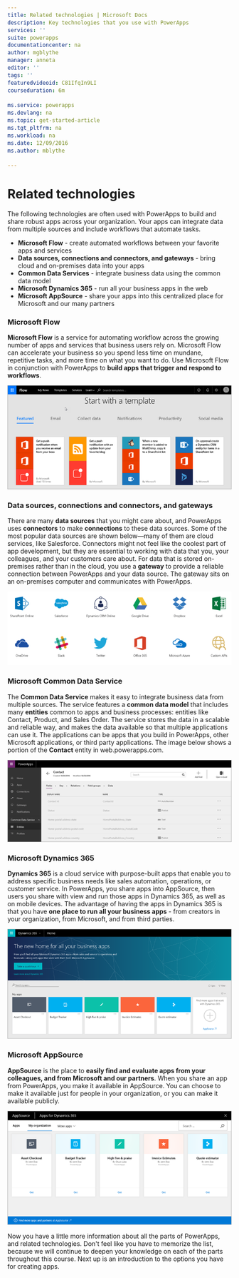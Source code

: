 ```yaml
---
title: Related technologies | Microsoft Docs
description: Key technologies that you use with PowerApps
services: ''
suite: powerapps
documentationcenter: na
author: mgblythe
manager: anneta
editor: ''
tags: ''
featuredvideoid: C81IfqIn9LI
courseduration: 6m

ms.service: powerapps
ms.devlang: na
ms.topic: get-started-article
ms.tgt_pltfrm: na
ms.workload: na
ms.date: 12/09/2016
ms.author: mblythe

---
```

# Related technologies
The following technologies are often used with PowerApps to build and share robust apps across your organization. Your apps can integrate data from multiple sources and include workflows that automate tasks. 

* **Microsoft Flow** - create automated workflows between your favorite apps and services
* **Data sources, connections and connectors, and gateways** - bring cloud and on-premises data into your apps
* **Common Data Services** - integrate business data using the common data model
* **Microsoft Dynamics 365** - run all your business apps in the web
* **Microsoft AppSource** - share your apps into this centralized place for Microsoft and our many partners

### Microsoft Flow
**Microsoft Flow** is a service for automating workflow across the growing number of apps and services that business users rely on. Microsoft Flow can accelerate your business so you spend less time on mundane, repetitive tasks, and more time on what you want to do. Use Microsoft Flow in conjunction with PowerApps to **build apps that trigger and respond to workflows**.

![Microsoft Flow](./media/learning-powerapps-parts/powerapps-flow.png)

### Data sources, connections and connectors, and gateways
There are many **data sources** that you might care about, and PowerApps uses **connectors** to make **connections** to these data sources. Some of the most popular data sources are shown below—many of them are cloud services, like Salesforce. Connectors might not feel like the coolest part of app development, but they are essential to working with data that you, your colleagues, and your customers care about. For data that is stored on-premises rather than in the cloud, you use a **gateway** to provide a reliable connection between PowerApps and your data source. The gateway sits on an on-premises computer and communicates with PowerApps.

![PowerApps data sources and connectors](./media/learning-powerapps-parts/powerapps-data.png)

### Microsoft Common Data Service
The **Common Data Service** makes it easy to integrate business data from multiple sources. The service features a **common data model** that includes many **entities** common to apps and business processes: entities like Contact, Product, and Sales Order. The service stores the data in a scalable and reliable way, and makes the data available so that multiple applications can use it. The applications can be apps that you build in PowerApps, other Microsoft applications, or third party applications. The image below shows a portion of the **Contact** entity in web.powerapps.com.

![PowerApps contact entity](./media/learning-powerapps-parts/powerapps-contact.png)

### Microsoft Dynamics 365
**Dynamics 365** is a cloud service with purpose-built apps that enable you to address specific business needs like sales automation, operations, or customer service. In PowerApps, you share apps into AppSource, then users you share with view and run those apps in Dynamics 365, as well as on mobile devices. The advantage of having the apps in Dynamics 365 is that you have **one place to run all your business apps** - from creators in your organization, from Microsoft, and from third parties.

![Microsoft Dynamics 365](./media/learning-powerapps-parts/powerapps-dynamics.png)

### Microsoft AppSource
**AppSource** is the place to **easily find and evaluate apps from your colleagues, and from Microsoft and our partners**. When you share an app from PowerApps, you make it available in AppSource. You can choose to make it available just for people in your organization, or you can make it available publicly.

![Microsoft AppSource](./media/learning-powerapps-parts/powerapps-appsource.png)

Now you have a little more information about all the parts of PowerApps, and related technologies. Don't feel like you have to memorize the list, because we will continue to deepen your knowledge on each of the parts throughout this course. Next up is an introduction to the options you have for creating apps.

